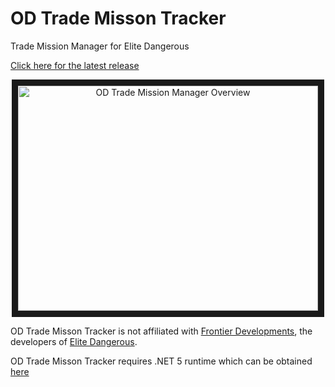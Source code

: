 # OD Trade Misson Tracker

Trade Mission Manager for Elite Dangerous

[Click here for the latest release](https://github.com/WarmedxMints/OD-Trade-Misson-Tracker/releases)

<p align="center">
  <a href="http://www.youtube.com/watch?feature=player_embedded&v=rSXa5GsAI3U" 
     target="_blank"><img src="http://img.youtube.com/vi/rSXa5GsAI3U/0.jpg" 
alt="OD Trade Mission Manager Overview" width="480" height="360" border="10" /></a>
</p>

OD Trade Misson Tracker is not affiliated with [Frontier Developments](https://www.frontier.co.uk/), the developers of [Elite Dangerous](https://www.elitedangerous.com/).


OD Trade Misson Tracker requires .NET 5 runtime which can be obtained [here](https://download.visualstudio.microsoft.com/download/pr/1daf85dc-291b-4bb8-812e-a0df5cdb6701/85455a4a851347de26e2901e043b81e1/windowsdesktop-runtime-5.0.12-win-x64.exe)
